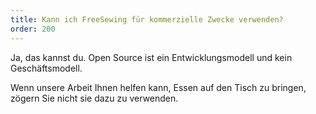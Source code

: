 ```yaml
---
title: Kann ich FreeSewing für kommerzielle Zwecke verwenden?
order: 200
---
```


Ja, das kannst du. Open Source ist ein Entwicklungsmodell und kein Geschäftsmodell.

Wenn unsere Arbeit Ihnen helfen kann, Essen auf den Tisch zu bringen, zögern Sie nicht sie dazu zu verwenden.
